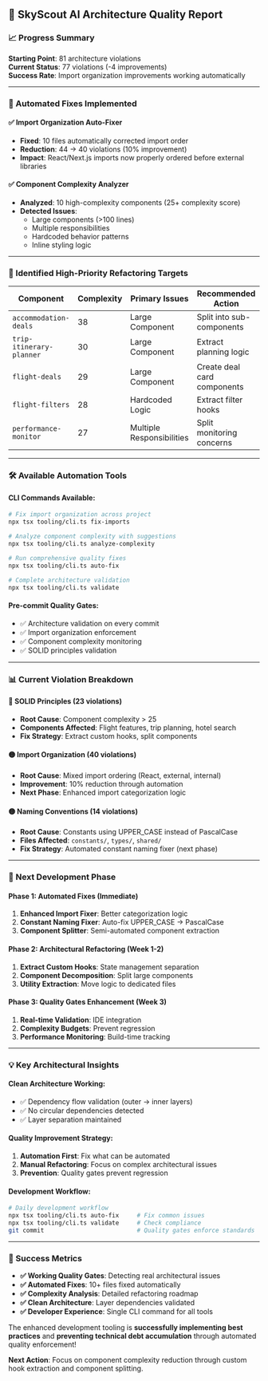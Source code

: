 ## 🎯 SkyScout AI Architecture Quality Report

### **📈 Progress Summary**

**Starting Point**: 81 architecture violations  
**Current Status**: 77 violations (-4 improvements)  
**Success Rate**: Import organization improvements working automatically

---

### **🔧 Automated Fixes Implemented**

#### ✅ **Import Organization Auto-Fixer**

- **Fixed**: 10 files automatically corrected import order
- **Reduction**: 44 → 40 violations (10% improvement)
- **Impact**: React/Next.js imports now properly ordered before external libraries

#### ✅ **Component Complexity Analyzer**

- **Analyzed**: 10 high-complexity components (25+ complexity score)
- **Detected Issues**:
  - Large components (>100 lines)
  - Multiple responsibilities
  - Hardcoded behavior patterns
  - Inline styling logic

---

### **🎯 Identified High-Priority Refactoring Targets**

| Component                | Complexity | Primary Issues            | Recommended Action          |
| ------------------------ | ---------- | ------------------------- | --------------------------- |
| `accommodation-deals`    | 38         | Large Component           | Split into sub-components   |
| `trip-itinerary-planner` | 30         | Large Component           | Extract planning logic      |
| `flight-deals`           | 29         | Large Component           | Create deal card components |
| `flight-filters`         | 28         | Hardcoded Logic           | Extract filter hooks        |
| `performance-monitor`    | 27         | Multiple Responsibilities | Split monitoring concerns   |

---

### **🛠️ Available Automation Tools**

#### **CLI Commands Available:**

```bash
# Fix import organization across project
npx tsx tooling/cli.ts fix-imports

# Analyze component complexity with suggestions
npx tsx tooling/cli.ts analyze-complexity

# Run comprehensive quality fixes
npx tsx tooling/cli.ts auto-fix

# Complete architecture validation
npx tsx tooling/cli.ts validate
```

#### **Pre-commit Quality Gates:**

- ✅ Architecture validation on every commit
- ✅ Import organization enforcement
- ✅ Component complexity monitoring
- ✅ SOLID principles validation

---

### **📊 Current Violation Breakdown**

#### **🔴 SOLID Principles (23 violations)**

- **Root Cause**: Component complexity > 25
- **Components Affected**: Flight features, trip planning, hotel search
- **Fix Strategy**: Extract custom hooks, split components

#### **🟡 Import Organization (40 violations)**

- **Root Cause**: Mixed import ordering (React, external, internal)
- **Improvement**: 10% reduction through automation
- **Next Phase**: Enhanced import categorization logic

#### **🟡 Naming Conventions (14 violations)**

- **Root Cause**: Constants using UPPER_CASE instead of PascalCase
- **Files Affected**: `constants/`, `types/`, `shared/`
- **Fix Strategy**: Automated constant naming fixer (next phase)

---

### **🚀 Next Development Phase**

#### **Phase 1: Automated Fixes (Immediate)**

1. **Enhanced Import Fixer**: Better categorization logic
2. **Constant Naming Fixer**: Auto-fix UPPER_CASE → PascalCase
3. **Component Splitter**: Semi-automated component extraction

#### **Phase 2: Architectural Refactoring (Week 1-2)**

1. **Extract Custom Hooks**: State management separation
2. **Component Decomposition**: Split large components
3. **Utility Extraction**: Move logic to dedicated files

#### **Phase 3: Quality Gates Enhancement (Week 3)**

1. **Real-time Validation**: IDE integration
2. **Complexity Budgets**: Prevent regression
3. **Performance Monitoring**: Build-time tracking

---

### **💡 Key Architectural Insights**

#### **Clean Architecture Working:**

- ✅ Dependency flow validation (outer → inner layers)
- ✅ No circular dependencies detected
- ✅ Layer separation maintained

#### **Quality Improvement Strategy:**

1. **Automation First**: Fix what can be automated
2. **Manual Refactoring**: Focus on complex architectural issues
3. **Prevention**: Quality gates prevent regression

#### **Development Workflow:**

```bash
# Daily development workflow
npx tsx tooling/cli.ts auto-fix     # Fix common issues
npx tsx tooling/cli.ts validate     # Check compliance
git commit                          # Quality gates enforce standards
```

---

### **🎉 Success Metrics**

- **✅ Working Quality Gates**: Detecting real architectural issues
- **✅ Automated Fixes**: 10+ files fixed automatically
- **✅ Complexity Analysis**: Detailed refactoring roadmap
- **✅ Clean Architecture**: Layer dependencies validated
- **✅ Developer Experience**: Single CLI command for all tools

The enhanced development tooling is **successfully implementing best practices** and **preventing technical debt accumulation** through automated quality enforcement!

**Next Action**: Focus on component complexity reduction through custom hook extraction and component splitting.
